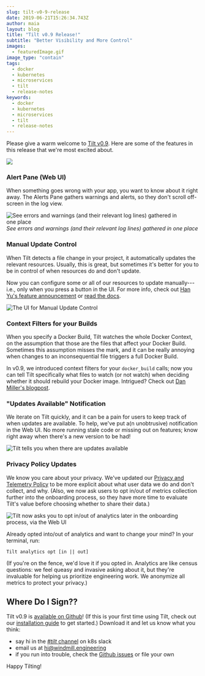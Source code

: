 ```yaml
---
slug: tilt-v0-9-release
date: 2019-06-21T15:26:34.743Z
author: maia
layout: blog
title: "Tilt v0.9 Release!"
subtitle: "Better Visibility and More Control"
images:
  - featuredImage.gif
image_type: "contain"
tags:
  - docker
  - kubernetes
  - microservices
  - tilt
  - release-notes
keywords:
  - docker
  - kubernetes
  - microservices
  - tilt
  - release-notes
---
```

Please give a warm welcome to [Tilt v0.9](https://github.com/windmilleng/tilt/releases/tag/v0.9.0). Here are some of the features in this release that we're most excited about.

![](/assets/images/tilt-v0-9-release/featuredImage.gif)

### Alert Pane (Web UI)
When something goes wrong with your app, you want to know about it right away. The Alerts Pane gathers warnings and alerts, so they don't scroll off-screen in the log view.

![See errors and warnings (and their relevant log lines) gathered in one place](/assets/images/tilt-v0-9-release/alerts-pane.png)
*See errors and warnings (and their relevant log lines) gathered in one place*

### Manual Update Control
When Tilt detects a file change in your project, it automatically updates the relevant resources. Usually, this is great, but sometimes it's better for you to be in control of when resources do and don't update.

Now you can configure some or all of our resources to update manually---i.e., only when you press a button in the UI. For more info, check out [Han Yu's feature announcement](/2019/06/19/new-in-tilt-fine-tune-how-your-services-get-updated.html) or [read the docs](https://docs.tilt.dev/manual_update_control.html).

![The UI for Manual Update Control](/assets/images/tilt-v0-9-release/manual-update.gif)

### Context Filters for your Builds
When you specify a Docker Build, Tilt watches the whole Docker Context, on the assumption that those are the files that affect your Docker Build. Sometimes this assumption misses the mark, and it can be really annoying when changes to an inconsequential file triggers a full Docker Build.

In v0.9, we introduced context filters for your `docker_build` calls; now you can tell Tilt specifically what files to watch (or not watch) when deciding whether it should rebuild your Docker image. Intrigued? Check out [Dan Miller's blogpost](/2019/06/07/better-monorepo-container-builds-with-context-filters.html).

### "Updates Available" Notification
We iterate on Tilt quickly, and it can be a pain for users to keep track of when updates are available. To help, we've put a(n unobtrusive) notification in the Web UI. No more running stale code or missing out on features; know right away when there's a new version to be had!

![Tilt tells you when there are updates available](/assets/images/tilt-v0-9-release/update-nudge.gif)

### Privacy Policy Updates
We know you care about your privacy. We've updated our [Privacy and Telemetry Policy](https://github.com/windmilleng/tilt/#telemetry-and-privacy) to be more explicit about what user data we do and don't collect, and why. (Also, we now ask users to opt in/out of metrics collection further into the onboarding process, so they have more time to evaluate Tilt's value before choosing whether to share their data.)

![Tilt now asks you to opt in/out of analytics later in the onboarding process, via the Web UI](/assets/images/tilt-v0-9-release/analytics-nudge.png)

Already opted into/out of analytics and want to change your mind? In your terminal, run:

```
Tilt analytics opt [in || out]
```

(If you're on the fence, we'd love it if you opted in. Analytics are like census questions: we feel queasy and invasive asking about it, but they're invaluable for helping us prioritize engineering work. We anonymize all metrics to protect your privacy.)

## Where Do I Sign??
Tilt v0.9 is [available on Github](https://github.com/windmilleng/tilt/releases/tag/v0.9.0)! (If this is your first time using Tilt, check out our [installation guide](https://docs.tilt.dev/install.html) to get started.) Download it and let us know what you think: 
* say hi in the [*#tilt* channel](https://kubernetes.slack.com/messages/CESBL84MV/) on k8s slack
* email us at [hi@windmill.engineering](mailto:hi@windmill.engineering)
* if you run into trouble, check the [Github issues](https://github.com/windmilleng/tilt/issues) or file your own

Happy Tilting!
